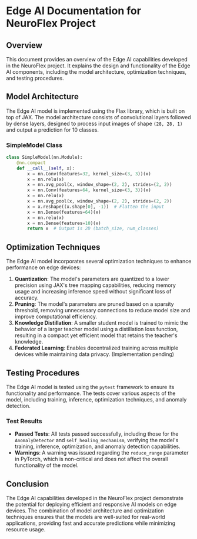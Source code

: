 # Edge AI Documentation for NeuroFlex Project

## Overview

This document provides an overview of the Edge AI capabilities developed in the NeuroFlex project. It explains the design and functionality of the Edge AI components, including the model architecture, optimization techniques, and testing procedures.

## Model Architecture

The Edge AI model is implemented using the Flax library, which is built on top of JAX. The model architecture consists of convolutional layers followed by dense layers, designed to process input images of shape `(28, 28, 1)` and output a prediction for 10 classes.

### SimpleModel Class

```python
class SimpleModel(nn.Module):
    @nn.compact
    def __call__(self, x):
        x = nn.Conv(features=32, kernel_size=(3, 3))(x)
        x = nn.relu(x)
        x = nn.avg_pool(x, window_shape=(2, 2), strides=(2, 2))
        x = nn.Conv(features=64, kernel_size=(3, 3))(x)
        x = nn.relu(x)
        x = nn.avg_pool(x, window_shape=(2, 2), strides=(2, 2))
        x = x.reshape((x.shape[0], -1))  # Flatten the input
        x = nn.Dense(features=64)(x)
        x = nn.relu(x)
        x = nn.Dense(features=10)(x)
        return x  # Output is 2D (batch_size, num_classes)
```

## Optimization Techniques

The Edge AI model incorporates several optimization techniques to enhance performance on edge devices:

1. **Quantization**: The model's parameters are quantized to a lower precision using JAX's tree mapping capabilities, reducing memory usage and increasing inference speed without significant loss of accuracy.
2. **Pruning**: The model's parameters are pruned based on a sparsity threshold, removing unnecessary connections to reduce model size and improve computational efficiency.
3. **Knowledge Distillation**: A smaller student model is trained to mimic the behavior of a larger teacher model using a distillation loss function, resulting in a compact yet efficient model that retains the teacher's knowledge.
4. **Federated Learning**: Enables decentralized training across multiple devices while maintaining data privacy. (Implementation pending)

## Testing Procedures

The Edge AI model is tested using the `pytest` framework to ensure its functionality and performance. The tests cover various aspects of the model, including training, inference, optimization techniques, and anomaly detection.

### Test Results

- **Passed Tests**: All tests passed successfully, including those for the `AnomalyDetector` and `self_healing_mechanism`, verifying the model's training, inference, optimization, and anomaly detection capabilities.
- **Warnings**: A warning was issued regarding the `reduce_range` parameter in PyTorch, which is non-critical and does not affect the overall functionality of the model.

## Conclusion

The Edge AI capabilities developed in the NeuroFlex project demonstrate the potential for deploying efficient and responsive AI models on edge devices. The combination of model architecture and optimization techniques ensures that the models are well-suited for real-world applications, providing fast and accurate predictions while minimizing resource usage.
